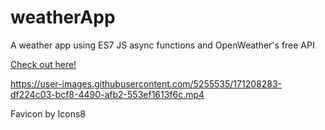 # weatherApp
A weather app using ES7 JS async functions and OpenWeather's free API


[
Check out here! ](https://giovannipepi.github.io/weatherApp/)

https://user-images.githubusercontent.com/5255535/171208283-df224c03-bcf8-4490-afb2-553ef1613f6c.mp4

Favicon by Icons8



